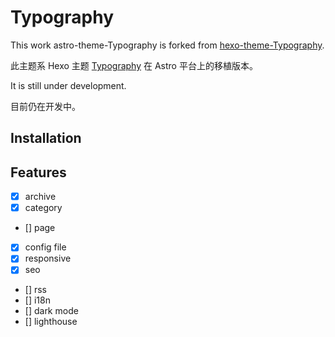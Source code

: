 # Typography

This work astro-theme-Typography is forked from [hexo-theme-Typography](https://github.com/sumimakito/hexo-theme-typography).

此主题系 Hexo 主题 [Typography](https://github.com/sumimakito/hexo-theme-typography) 在 Astro 平台上的移植版本。

It is still under development.

目前仍在开发中。

## Installation


## Features
- [x] archive
- [x] category
- [] page
- [x] config file
- [x] responsive
- [x] seo
- [] rss
- [] i18n
- [] dark mode
- [] lighthouse

